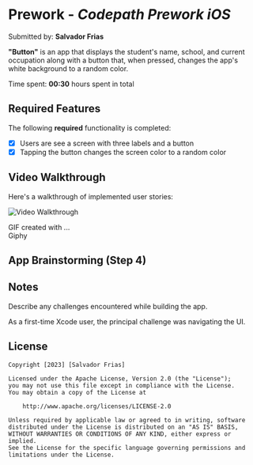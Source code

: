 # Prework - *Codepath Prework iOS*

Submitted by: **Salvador Frias**

**"Button"** is an app that displays the student's name, school, and current occupation along with a button that, when pressed, changes the app's white background to a random color. 

Time spent: **00:30** hours spent in total

## Required Features

The following **required** functionality is completed:

- [x] Users are see a screen with three labels and a button
- [x] Tapping the button changes the screen color to a random color
 
## Video Walkthrough

Here's a walkthrough of implemented user stories:

<img src='https://media.giphy.com/media/v1.Y2lkPTc5MGI3NjExaXhpeXduOXVrOHB2d2xjajdxbWx0bmk5azIyMmlieWQyMjhrdGF0MyZlcD12MV9pbnRlcm5hbF9naWZfYnlfaWQmY3Q9Zw/O4eYzLcM2TQKZ9YgBi/giphy.gif' title='Video Walkthrough' width='' alt='Video Walkthrough' />

<!-- Replace this with whatever GIF tool you used! -->
GIF created with ...  
Giphy
## App Brainstorming (Step 4)

## Notes

Describe any challenges encountered while building the app.

As a first-time Xcode user, the principal challenge was navigating the UI. 

## License

    Copyright [2023] [Salvador Frias]

    Licensed under the Apache License, Version 2.0 (the "License");
    you may not use this file except in compliance with the License.
    You may obtain a copy of the License at

        http://www.apache.org/licenses/LICENSE-2.0

    Unless required by applicable law or agreed to in writing, software
    distributed under the License is distributed on an "AS IS" BASIS,
    WITHOUT WARRANTIES OR CONDITIONS OF ANY KIND, either express or implied.
    See the License for the specific language governing permissions and
    limitations under the License.
